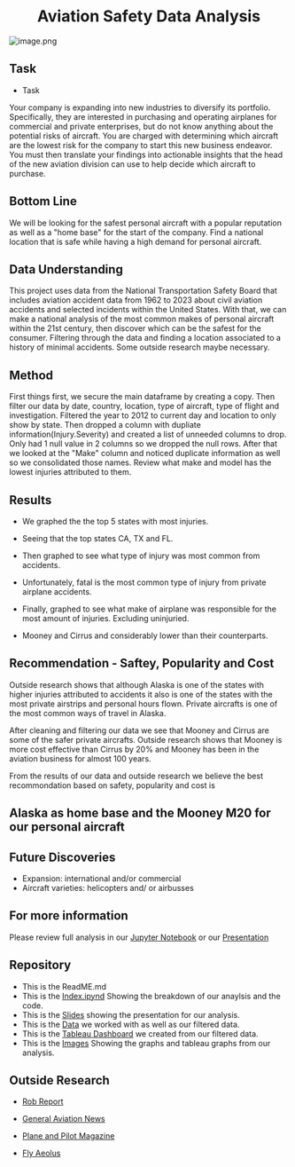 <center>

# Aviation Safety Data Analysis #
    
</center>

![image.png](https://upload.wikimedia.org/wikipedia/commons/b/bf/Mooney.m20j.g-muni.arp.jpg)


## Task ##
- Task

Your company is expanding into new industries to diversify its portfolio. Specifically, they are interested in purchasing and operating airplanes for commercial and private enterprises, but do not know anything about the potential risks of aircraft. You are charged with determining which aircraft are the lowest risk for the company to start this new business endeavor. You must then translate your findings into actionable insights that the head of the new aviation division can use to help decide which aircraft to purchase.

## Bottom Line ##
We will be looking for the safest personal aircraft with a popular reputation as well as a "home base" for the start of the company. Find a national location that is safe while having a high demand for personal aircraft.

## Data Understanding ##
This project uses data from the National Transportation Safety Board that includes aviation accident data from 1962 to 2023 about civil aviation accidents and selected incidents within the United States. With that, we can make a national analysis of the most common makes of personal aircraft within the 21st century, then discover which can be the safest for the consumer. 
Filtering through the data and finding a location associated to a history of minimal accidents. Some outside research maybe necessary.

## Method ##

First things first, we secure the main dataframe by creating a copy. Then filter our data by date, country, location, type of aircraft, type of flight and investigation. Filtered the year to 2012 to current day and location to only show by state.
Then dropped a column with dupliate information(Injury.Severity) and created a list of unneeded columns to drop. Only had 1 null value in 2 columns so we dropped the null rows.
After that we looked at the "Make" column and noticed duplicate information as well so we consolidated those names.
Review what make and model has the lowest injuries attributed to them.

## Results ##

- We graphed the the top 5 states with most injuries.

- Seeing that the top states CA, TX and FL.

- Then graphed to see what type of injury was most common from accidents.

- Unfortunately, fatal is the most common type of injury from private airplane accidents.

- Finally, graphed to see what make of airplane was responsible for the most amount of injuries. Excluding uninjuried.

- Mooney and Cirrus and considerably lower than their counterparts.

## Recommendation - Saftey, Popularity  and Cost ##

Outside research shows that although Alaska is one of the states with higher injuries attributed to accidents it also is one of the states with the most private airstrips and personal hours flown. Private aircrafts is one of the most common ways of travel in Alaska. 

After cleaning and filtering our data we see that Mooney and Cirrus are some of the safer private aircrafts. Outside research shows that Mooney is more cost effective than Cirrus by 20% and Mooney has been in the aviation business for almost 100 years.

From the results of our data and outside research we believe the best recommondation based on safety, popularity and cost is

## Alaska as home base and the Mooney M20 for our personal aircraft ##


## Future Discoveries ##

- Expansion: international and/or commercial
- Aircraft varieties: helicopters and/ or airbusses

## For more information ##

Please review full analysis in our [Jupyter Notebook](https://github.com/ginaguerin/Aviation-Saftey-Analysis/blob/master/Index.ipynb) or our [Presentation](https://github.com/ginaguerin/Aviation-Saftey-Analysis/blob/master/Final.Slides.pptx)


## Repository ##

- This is the ReadME.md
- This is the [Index.ipynd](https://github.com/ginaguerin/Aviation-Saftey-Analysis/blob/master/Index.ipynb) Showing the breakdown of our anaylsis and the code.
- This is the [Slides](https://github.com/ginaguerin/Aviation-Saftey-Analysis/blob/master/Final.Slides.pptx) showing the presentation for our analysis.
- This is the [Data](https://github.com/ginaguerin/Aviation-Saftey-Analysis/tree/master/data) we worked with as well as our filtered data.
- This is the [Tableau Dashboard](https://public.tableau.com/app/profile/gina.guerihn/viz/PrivateAviationAnalysis/Dashboard1) we created from our filtered data.
- This is the [Images](https://github.com/ginaguerin/Aviation-Saftey-Analysis/tree/master/Images) Showing the graphs and tableau graphs from our analysis.



## Outside Research ##

- [Rob Report](https://robbreport.com/motors/aviation/top-private-aviation-states-eg17-2753874/)

- [General Aviation News](https://generalaviationnews.com/2017/10/24/what-states-top-the-charts-for-general-aviation/#:~:text=A%20new%20post%20on%20The,active%20states%20for%20general%20aviation.)

- [Plane and Pilot Magazine](https://www.planeandpilotmag.com/article/10-cheapest-birds-in-the-sky/)

- [Fly Aeolus](https://flyaeolus.com/blog/buying-a-small-airplanes-5-cheap-airplanes-that-offer-quality/)

